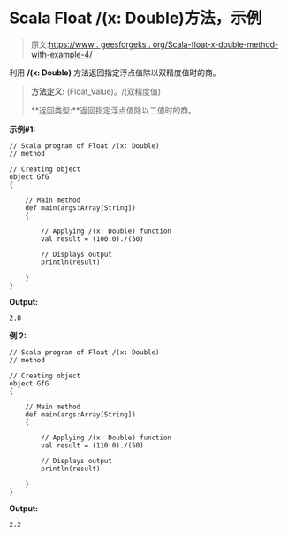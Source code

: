 # Scala Float /(x: Double)方法，示例

> 原文:[https://www . geesforgeks . org/Scala-float-x-double-method-with-example-4/](https://www.geeksforgeeks.org/scala-float-x-double-method-with-example-4/)

利用 **/(x: Double)** 方法返回指定浮点值除以双精度值时的商。

> **方法定义:** (Float_Value)。/(双精度值)
> 
> **返回类型:**返回指定浮点值除以二值时的商。

**示例#1:**

```
// Scala program of Float /(x: Double)
// method

// Creating object
object GfG
{ 

    // Main method
    def main(args:Array[String])
    {

        // Applying /(x: Double) function
        val result = (100.0)./(50)

        // Displays output
        println(result)

    }
} 
```

**Output:**

```
2.0

```

**例 2:**

```
// Scala program of Float /(x: Double)
// method

// Creating object
object GfG
{ 

    // Main method
    def main(args:Array[String])
    {

        // Applying /(x: Double) function
        val result = (110.0)./(50)

        // Displays output
        println(result)

    }
} 
```

**Output:**

```
2.2

```